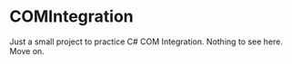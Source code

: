 # COMIntegration
Just a small project to practice C# COM Integration. Nothing to see here. Move on.
